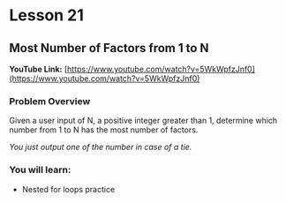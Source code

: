 # Lesson 21

## Most Number of Factors from 1 to N

__YouTube Link:__ [https://www.youtube.com/watch?v=5WkWpfzJnf0](https://www.youtube.com/watch?v=5WkWpfzJnf0)

### Problem Overview

Given a user input of N, a positive integer greater than 1, determine which number from 1 to N has the most number of factors.

_You just output one of the number in case of a tie._

### You will learn:

- Nested for loops practice
